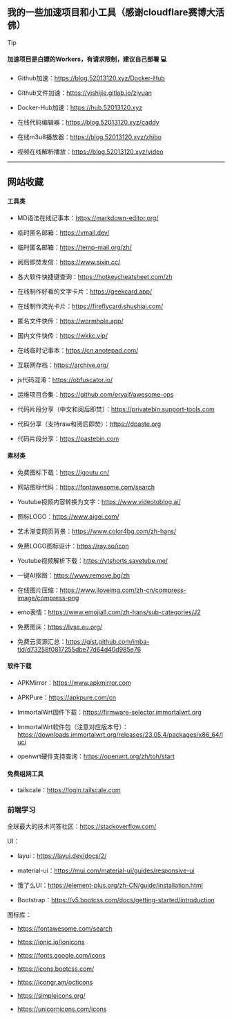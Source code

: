 ## 我的一些加速项目和小工具（感谢cloudflare赛博大活佛）

> [!TIP]
> #### 加速项目是白嫖的Workers，有请求限制，建议自己部署 💻

- Github加速：https://blog.52013120.xyz/Docker-Hub

- Github文件加速：https://yishijie.gitlab.io/ziyuan

- Docker-Hub加速：https://hub.52013120.xyz

- 在线代码编辑器：https://blog.52013120.xyz/caddy

- 在线m3u8播放器：https://blog.52013120.xyz/zhibo

- 视频在线解析播放：https://blog.52013120.xyz/video


---

## 网站收藏

#### 工具类

- MD语法在线记事本：https://markdown-editor.org/

- 临时匿名邮箱：https://vmail.dev/

- 临时匿名邮箱：https://temp-mail.org/zh/

- 阅后即焚发信：https://www.sixin.cc/

- 各大软件快捷键查询：https://hotkeycheatsheet.com/zh

- 在线制作好看的文字卡片：https://geekcard.app/

- 在线制作流光卡片：https://fireflycard.shushiai.com/

- 匿名文件快传：https://wormhole.app/

- 国内文件快传：https://wkkc.vip/

- 在线临时记事本：https://cn.anotepad.com/

- 互联网存档：https://archive.org/

- js代码混淆：https://obfuscator.io/

- 运维项目合集：https://github.com/eryajf/awesome-ops

- 代码片段分享（中文和阅后即焚）：https://privatebin.support-tools.com

- 代码分享（支持raw和阅后即焚）：https://dpaste.org

- 代码片段分享：https://pastebin.com

#### 素材类

- 免费图标下载：https://igoutu.cn/

- 网站图标代码：https://fontawesome.com/search

- Youtube视频内容转换为文字：https://www.videotoblog.ai/

- 图标LOGO：https://www.aigei.com/

- 艺术渐变网页背景：https://www.color4bg.com/zh-hans/

- 免费LOGO图标设计：https://ray.so/icon

- Youtube视频解析下载：https://ytshorts.savetube.me/

- 一键AI抠图：https://www.remove.bg/zh

- 在线图片压缩：https://www.iloveimg.com/zh-cn/compress-image/compress-png

- emo表情：https://www.emojiall.com/zh-hans/sub-categories/J2

- 免费图床：https://lvse.eu.org/

- 免费云资源汇总：https://gist.github.com/imba-tjd/d73258f0817255dbe77d64d40d985e76


#### 软件下载

- APKMirror：https://www.apkmirror.com

- APKPure：https://apkpure.com/cn

- ImmortalWrt固件下载：https://firmware-selector.immortalwrt.org

- ImmortalWrt软件包（注意对应版本号）：https://downloads.immortalwrt.org/releases/23.05.4/packages/x86_64/luci

- openwrt硬件支持查询：https://openwrt.org/zh/toh/start

#### 免费组网工具
- tailscale：https://login.tailscale.com


### 前端学习

全球最大的技术问答社区：https://stackoverflow.com/

UI：

- layui：https://layui.dev/docs/2/

- material-ui：https://mui.com/material-ui/guides/responsive-ui

- 饿了么UI：https://element-plus.org/zh-CN/guide/installation.html

- Bootstrap：https://v5.bootcss.com/docs/getting-started/introduction

图标库：

- https://fontawesome.com/search

- https://ionic.io/ionicons

- https://fonts.google.com/icons

- https://icons.bootcss.com/

- https://icongr.am/octicons

- https://simpleicons.org/

- https://unicornicons.com/icons